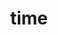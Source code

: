 ---
title: "time"
layout: cache
categories: [package, develop]
meta: {"versions": ["1.9"], "compilers": ["gcc@=11.4.0", "gcc@=12.3.0", "gcc@=7.3.1", "gcc@=9.4.0", "oneapi@=2024.2.0", "oneapi@=2024.2.1"], "oss": ["amzn2", "ubuntu20.04", "ubuntu22.04"], "platforms": ["linux"], "targets": ["aarch64", "neoverse_n1", "neoverse_v1", "ppc64le", "x86_64_v3"], "stacks": ["aws-isc", "aws-isc-aarch64", "aws-pcluster-neoverse_v1", "e4s", "e4s-neoverse_v1", "e4s-oneapi", "e4s-power", "root"], "num_specs": 14, "num_specs_by_stack": {"aws-isc-aarch64": 3, "root": 14, "aws-pcluster-neoverse_v1": 4, "aws-isc": 1, "e4s-power": 1, "e4s-neoverse_v1": 2, "e4s": 1, "e4s-oneapi": 2}}
spec_details: [{"hash": "kf4ctbk7ffsih66taqho43b76g6winfp", "compiler": "gcc@=7.3.1", "versions": ["1.9"], "os": "amzn2", "platform": "linux", "target": "aarch64", "variants": ["build_system=autotools"], "stacks": ["aws-isc-aarch64", "root"], "size": "-", "tarball": "https://binaries.spack.io/develop/build_cache/linux-amzn2-aarch64/gcc-7.3.1/time-1.9/linux-amzn2-aarch64-gcc-7.3.1-time-1.9-kf4ctbk7ffsih66taqho43b76g6winfp.spack"}, {"hash": "iuu3ou3brt4o4l6rt3ni7zzhwabna2y2", "compiler": "gcc@=12.3.0", "versions": ["1.9"], "os": "amzn2", "platform": "linux", "target": "neoverse_n1", "variants": ["build_system=autotools"], "stacks": ["root", "aws-pcluster-neoverse_v1"], "size": "-", "tarball": "https://binaries.spack.io/develop/build_cache/linux-amzn2-neoverse_n1/gcc-12.3.0/time-1.9/linux-amzn2-neoverse_n1-gcc-12.3.0-time-1.9-iuu3ou3brt4o4l6rt3ni7zzhwabna2y2.spack"}, {"hash": "hyuw2te4nq3bawgevndigjyrqzr3bgvd", "compiler": "gcc@=12.3.0", "versions": ["1.9"], "os": "amzn2", "platform": "linux", "target": "neoverse_n1", "variants": ["build_system=autotools"], "stacks": ["root", "aws-pcluster-neoverse_v1"], "size": "-", "tarball": "https://binaries.spack.io/develop/build_cache/linux-amzn2-neoverse_n1/gcc-12.3.0/time-1.9/linux-amzn2-neoverse_n1-gcc-12.3.0-time-1.9-hyuw2te4nq3bawgevndigjyrqzr3bgvd.spack"}, {"hash": "vdrfjswiplkkcsh36ga4j5qrfbhdxg7f", "compiler": "gcc@=7.3.1", "versions": ["1.9"], "os": "amzn2", "platform": "linux", "target": "neoverse_n1", "variants": ["build_system=autotools"], "stacks": ["aws-isc-aarch64", "root"], "size": "-", "tarball": "https://binaries.spack.io/develop/build_cache/linux-amzn2-neoverse_n1/gcc-7.3.1/time-1.9/linux-amzn2-neoverse_n1-gcc-7.3.1-time-1.9-vdrfjswiplkkcsh36ga4j5qrfbhdxg7f.spack"}, {"hash": "iz43iqb3xtyaanp5nd5xpbbjqdwjutnt", "compiler": "gcc@=7.3.1", "versions": ["1.9"], "os": "amzn2", "platform": "linux", "target": "neoverse_n1", "variants": ["build_system=autotools"], "stacks": ["aws-isc-aarch64", "root"], "size": "-", "tarball": "https://binaries.spack.io/develop/build_cache/linux-amzn2-neoverse_n1/gcc-7.3.1/time-1.9/linux-amzn2-neoverse_n1-gcc-7.3.1-time-1.9-iz43iqb3xtyaanp5nd5xpbbjqdwjutnt.spack"}, {"hash": "gzvlxanaowlzqe3k7ufxdexl265zkobh", "compiler": "gcc@=12.3.0", "versions": ["1.9"], "os": "amzn2", "platform": "linux", "target": "neoverse_v1", "variants": ["build_system=autotools"], "stacks": ["root", "aws-pcluster-neoverse_v1"], "size": "-", "tarball": "https://binaries.spack.io/develop/build_cache/linux-amzn2-neoverse_v1/gcc-12.3.0/time-1.9/linux-amzn2-neoverse_v1-gcc-12.3.0-time-1.9-gzvlxanaowlzqe3k7ufxdexl265zkobh.spack"}, {"hash": "lnvdoxywgzed3owjrw3stcfw4s6o6aja", "compiler": "gcc@=12.3.0", "versions": ["1.9"], "os": "amzn2", "platform": "linux", "target": "neoverse_v1", "variants": ["build_system=autotools"], "stacks": ["root", "aws-pcluster-neoverse_v1"], "size": "-", "tarball": "https://binaries.spack.io/develop/build_cache/linux-amzn2-neoverse_v1/gcc-12.3.0/time-1.9/linux-amzn2-neoverse_v1-gcc-12.3.0-time-1.9-lnvdoxywgzed3owjrw3stcfw4s6o6aja.spack"}, {"hash": "ypd7loc4aqlfceklquiwdneusqoyrs7m", "compiler": "gcc@=7.3.1", "versions": ["1.9"], "os": "amzn2", "platform": "linux", "target": "x86_64_v3", "variants": ["build_system=autotools"], "stacks": ["root", "aws-isc"], "size": "-", "tarball": "https://binaries.spack.io/develop/build_cache/linux-amzn2-x86_64_v3/gcc-7.3.1/time-1.9/linux-amzn2-x86_64_v3-gcc-7.3.1-time-1.9-ypd7loc4aqlfceklquiwdneusqoyrs7m.spack"}, {"hash": "4dsbqnx27mnapuila375eqic6yk3bnzk", "compiler": "gcc@=9.4.0", "versions": ["1.9"], "os": "ubuntu20.04", "platform": "linux", "target": "ppc64le", "variants": ["build_system=autotools"], "stacks": ["e4s-power", "root"], "size": "-", "tarball": "https://binaries.spack.io/develop/build_cache/linux-ubuntu20.04-ppc64le/gcc-9.4.0/time-1.9/linux-ubuntu20.04-ppc64le-gcc-9.4.0-time-1.9-4dsbqnx27mnapuila375eqic6yk3bnzk.spack"}, {"hash": "5aazv2xk4xrkkk6e3dqmhmc7qpiaysfq", "compiler": "gcc@=11.4.0", "versions": ["1.9"], "os": "ubuntu22.04", "platform": "linux", "target": "neoverse_v1", "variants": ["build_system=autotools"], "stacks": ["e4s-neoverse_v1", "root"], "size": "-", "tarball": "https://binaries.spack.io/develop/build_cache/linux-ubuntu22.04-neoverse_v1/gcc-11.4.0/time-1.9/linux-ubuntu22.04-neoverse_v1-gcc-11.4.0-time-1.9-5aazv2xk4xrkkk6e3dqmhmc7qpiaysfq.spack"}, {"hash": "f6s2umakn2szviqiwr3bgburwimpfpqw", "compiler": "gcc@=11.4.0", "versions": ["1.9"], "os": "ubuntu22.04", "platform": "linux", "target": "neoverse_v1", "variants": ["build_system=autotools"], "stacks": ["e4s-neoverse_v1", "root"], "size": "-", "tarball": "https://binaries.spack.io/develop/build_cache/linux-ubuntu22.04-neoverse_v1/gcc-11.4.0/time-1.9/linux-ubuntu22.04-neoverse_v1-gcc-11.4.0-time-1.9-f6s2umakn2szviqiwr3bgburwimpfpqw.spack"}, {"hash": "v4o24geewnnkfvdswlqn37sfjfksuyrr", "compiler": "gcc@=11.4.0", "versions": ["1.9"], "os": "ubuntu22.04", "platform": "linux", "target": "x86_64_v3", "variants": ["build_system=autotools"], "stacks": ["root", "e4s"], "size": "-", "tarball": "https://binaries.spack.io/develop/build_cache/linux-ubuntu22.04-x86_64_v3/gcc-11.4.0/time-1.9/linux-ubuntu22.04-x86_64_v3-gcc-11.4.0-time-1.9-v4o24geewnnkfvdswlqn37sfjfksuyrr.spack"}, {"hash": "66eab7tsxxkheyffs2ngzk2vic56okil", "compiler": "oneapi@=2024.2.0", "versions": ["1.9"], "os": "ubuntu22.04", "platform": "linux", "target": "x86_64_v3", "variants": ["build_system=autotools"], "stacks": ["root", "e4s-oneapi"], "size": "-", "tarball": "https://binaries.spack.io/develop/build_cache/linux-ubuntu22.04-x86_64_v3/oneapi-2024.2.0/time-1.9/linux-ubuntu22.04-x86_64_v3-oneapi-2024.2.0-time-1.9-66eab7tsxxkheyffs2ngzk2vic56okil.spack"}, {"hash": "a3zeau2ugm4oic7pmg6g2s2mytbkn4i3", "compiler": "oneapi@=2024.2.1", "versions": ["1.9"], "os": "ubuntu22.04", "platform": "linux", "target": "x86_64_v3", "variants": ["build_system=autotools"], "stacks": ["root", "e4s-oneapi"], "size": "-", "tarball": "https://binaries.spack.io/develop/build_cache/linux-ubuntu22.04-x86_64_v3/oneapi-2024.2.1/time-1.9/linux-ubuntu22.04-x86_64_v3-oneapi-2024.2.1-time-1.9-a3zeau2ugm4oic7pmg6g2s2mytbkn4i3.spack"}]
---